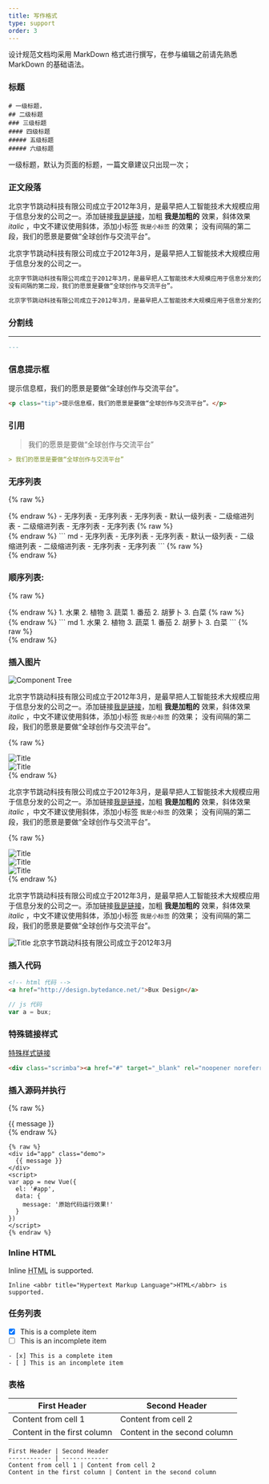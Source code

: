 ```yaml
---
title: 写作格式
type: support
order: 3
---
```


设计规范文档均采用 MarkDown 格式进行撰写，在参与编辑之前请先熟悉 MarkDown 的基础语法。

### 标题

```
# 一级标题，
## 二级标题
### 三级标题
#### 四级标题
##### 五级标题
##### 六级标题
```

一级标题，默认为页面的标题，一篇文章建议只出现一次；


### 正文段落

北京字节跳动科技有限公司成立于2012年3月，是最早把人工智能技术大规模应用于信息分发的公司之一。添加链接[我是链接](#)，加粗 **我是加粗的** 效果，斜体效果  _italic_ ，中文不建议使用斜体，添加小标签 `我是小标签` 的效果；
没有间隔的第二段，我们的愿景是要做“全球创作与交流平台”。

北京字节跳动科技有限公司成立于2012年3月，是最早把人工智能技术大规模应用于信息分发的公司之一。

``` md
北京字节跳动科技有限公司成立于2012年3月，是最早把人工智能技术大规模应用于信息分发的公司之一。添加链接[我是链接](#)，加粗 **我是加粗的** 效果，斜体效果  _italic_ ，中文不建议使用斜体，添加小标签 `我是小标签` 的效果；
没有间隔的第二段，我们的愿景是要做“全球创作与交流平台”。

北京字节跳动科技有限公司成立于2012年3月，是最早把人工智能技术大规模应用于信息分发的公司之一。
```


### 分割线
---
``` md
---
```

### 信息提示框

<p class="tip">提示信息框，我们的愿景是要做“全球创作与交流平台”。</p>

``` html
<p class="tip">提示信息框，我们的愿景是要做“全球创作与交流平台”。</p>
```

### 引用
> 我们的愿景是要做“全球创作与交流平台”

``` md
> 我们的愿景是要做“全球创作与交流平台”
```

### 无序列表


{% raw %}
<div class="row">
  <div class="col">
{% endraw %}
- 无序列表
- 无序列表
- 无序列表
- 默认一级列表
  - 二级缩进列表
  - 二级缩进列表
- 无序列表
- 无序列表
{% raw %}
  </div>
  <div class="col">
{% endraw %}
``` md
- 无序列表
- 无序列表
- 无序列表
- 默认一级列表
  - 二级缩进列表
  - 二级缩进列表
- 无序列表
- 无序列表
```
{% raw %}
  </div>
</div>
{% endraw %}



### 顺序列表:

{% raw %}
<div class="row">
  <div class="col">
{% endraw %}
  1. 水果
  2. 植物
  3. 蔬菜
    1. 番茄
    2. 胡萝卜
    3. 白菜
{% raw %}
  </div>
  <div class="col">
{% endraw %}
  ``` md
    1. 水果
    2. 植物
    3. 蔬菜
      1. 番茄
      2. 胡萝卜
      3. 白菜
  ```
{% raw %}
  </div>
</div>
{% endraw %}





### 插入图片

![Component Tree](assets/team.png)

北京字节跳动科技有限公司成立于2012年3月，是最早把人工智能技术大规模应用于信息分发的公司之一。添加链接[我是链接](#)，加粗 **我是加粗的** 效果，斜体效果  _italic_ ，中文不建议使用斜体，添加小标签 `我是小标签` 的效果；
没有间隔的第二段，我们的愿景是要做“全球创作与交流平台”。


{% raw %}
  <div class="row">
    <div class="col">
      <img src="assets/team.png" alt="Title">
    </div>
    <div class="col">
      <img src="assets/team.png" alt="Title">
    </div>
  </div>
{% endraw %}

北京字节跳动科技有限公司成立于2012年3月，是最早把人工智能技术大规模应用于信息分发的公司之一。添加链接[我是链接](#)，加粗 **我是加粗的** 效果，斜体效果  _italic_ ，中文不建议使用斜体，添加小标签 `我是小标签` 的效果；
没有间隔的第二段，我们的愿景是要做“全球创作与交流平台”。

{% raw %}
  <div class="row">
    <div class="col">
      <img src="assets/team.png" alt="Title">
    </div>
    <div class="col">
      <img src="assets/team.png" alt="Title">
    </div>
    <div class="col">
      <img src="assets/team.png" alt="Title">
    </div>
  </div>
{% endraw %}

<div class="row">
  <div class="col">

  北京字节跳动科技有限公司成立于2012年3月，是最早把人工智能技术大规模应用于信息分发的公司之一。添加链接[我是链接](#)，加粗 **我是加粗的** 效果，斜体效果  _italic_ ，中文不建议使用斜体，添加小标签 `我是小标签` 的效果；
  没有间隔的第二段，我们的愿景是要做“全球创作与交流平台”。

  </div>
  <div class="col">
    <img src="assets/team.png" alt="Title">
    北京字节跳动科技有限公司成立于2012年3月
  </div>
</div>





### 插入代码

``` html
<!-- html 代码 -->
<a href="http://design.bytedance.net/">Bux Design</a>
```

``` js
// js 代码
var a = bux;
```

### 特殊链接样式

<div class="scrimba"><a href="#" target="_blank" rel="noopener noreferrer">特殊样式链接</a></div>

``` html
<div class="scrimba"><a href="#" target="_blank" rel="noopener noreferrer">特殊样式链接</a></div>
```


### 插入源码并执行

{% raw %}
<div id="app" class="demo">
  {{ message }}
</div>
<script>
var app = new Vue({
  el: '#app',
  data: {
    message: '原始代码运行效果!'
  }
})
</script>
{% endraw %}

```
{% raw %}
<div id="app" class="demo">
  {{ message }}
</div>
<script>
var app = new Vue({
  el: '#app',
  data: {
    message: '原始代码运行效果!'
  }
})
</script>
{% endraw %}
```

###  Inline HTML

Inline <abbr title="Hypertext Markup Language">HTML</abbr> is supported.

```
Inline <abbr title="Hypertext Markup Language">HTML</abbr> is supported.
```

### 任务列表

- [x] This is a complete item
- [ ] This is an incomplete item

```
- [x] This is a complete item
- [ ] This is an incomplete item
```

### 表格

First Header | Second Header
------------ | -------------
Content from cell 1 | Content from cell 2
Content in the first column | Content in the second column

```
First Header | Second Header
------------ | -------------
Content from cell 1 | Content from cell 2
Content in the first column | Content in the second column
```
